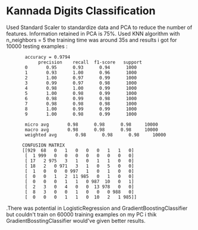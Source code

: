 # Kannada Digits Classification

Used Standard Scaler to standardize data and PCA to reduce the number of features.
Information retained in PCA is 75%.
Used KNN algorithm with n_neighbors = 5 the training time was around 35s and results i got for 10000 testing examples :

           accuracy = 0.9794
                precision    recall  f1-score   support
           0       0.95      0.93      0.94      1000
           1       0.93      1.00      0.96      1000
           2       1.00      0.97      0.99      1000
           3       0.99      0.97      0.98      1000
           4       0.98      1.00      0.99      1000
           5       1.00      0.98      0.99      1000
           6       0.98      0.99      0.98      1000
           7       0.98      0.98      0.98      1000
           8       1.00      0.99      0.99      1000
           9       1.00      0.98      0.99      1000

           micro avg       0.98      0.98      0.98     10000
           macro avg       0.98      0.98      0.98     10000
           weighted avg       0.98      0.98      0.98     10000

          CONFUSION MATRIX
          [[929  68   0   1   0   0   0   1   1   0]
           [  1 999   0   0   0   0   0   0   0   0]
           [ 17   2 975   3   1   0   1   1   0   0]
           [ 18   2   0 971   3   1   0   5   0   0]
           [  1   0   0   0 997   1   0   1   0   0]
           [  0   0   1   2  11 985   0   1   0   0]
           [  0   0   0   1   1   0 987  10   0   1]
           [  2   3   0   4   0   0  13 978   0   0]
           [  8   3   0   0   1   0   0   0 988   0]
           [  0   0   0   1   1   0  10   2   1 985]]



.There was potential in LogisticRegression and GradientBoostingClassifier
but couldn't train on 60000 training examples on my PC i thik GradientBosstingClassifier would've given better results.

